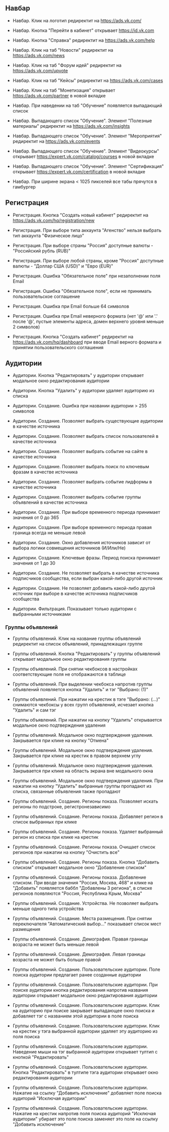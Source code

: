 ## Навбар

- Навбар. Клик на логотип редиректит на https://ads.vk.com/

- Навбар. Кнопка "Перейти в кабинет" открывает https://id.vk.com

- Навбар. Кнопка "Справка" редиректит на https://ads.vk.com/help 

- Навбар. Клик на таб "Новости" редиректит на https://ads.vk.com/news

- Навбар. Клик на таб "Форум идей" редиректит на https://ads.vk.com/upvote

- Навбар. Клик на таб "Кейсы" редиректит на https://ads.vk.com/cases

- Навбар. Клик на таб "Монетизация" открывает https://ads.vk.com/partner в новой вкладке

- Навбар. При наведении на таб "Обучение" появляется выпадающий список

- Навбар. Выпадающего список "Обучение". Элемент "Полезные материалы" редиректит на https://ads.vk.com/insights
  
- Навбар. Выпадающего список "Обучение". Элемент "Мероприятия" редиректит на https://ads.vk.com/events
  
- Навбар. Выпадающего список "Обучение". Элемент "Видеокурсы" открывает https://expert.vk.com/catalog/courses в новой вкладке
  
- Навбар. Выпадающего список "Обучение". Элемент "Сертификация" открывает https://expert.vk.com/certification в новой вкладке

- Навбар. При ширине экрана < 1025 пикселей все табы прячутся в гамбургер


## Регистрация

- Регистрация. Кнопка "Создать новый кабинет" редиректит на https://ads.vk.com/hq/registration/new

- Регистрация. При выборе типа аккаунта "Агенство" нельзя выбрать тип аккаунта "Физическое лицо"

- Регистрация. При выборе страны "Россия" доступные валюты - "Российский рубль (RUB)"
  
- Регистрация. При выборе любой страны, кроме "Россия" доступные валюты - "Доллар США (USD)" и "Евро (EUR)"

- Регистрация. Ошибка "Обязательное поле" при незаполнении поля Email

- Регистрация. Ошибка "Обязательное поле", если не принимать пользовательское соглашение

- Регистрация. Ошибка при Email больше 64 символов

- Регистрация. Ошибка при Email неверного формата (нет '@' или '.' после '@', пустые элементы адреса, домен верхнего уровня меньше 2 символов)

- Регистрация. Кнопка "Создать кабинет" редиректит на https://ads.vk.com/hq/dashboard при вводе Email верного формата и принятии пользовательского соглашения


## Аудитории
  
- Аудитории. Кнопка "Редактировать" у аудитории открывает модальное окно редактирования аудитории

- Аудитории. Кнопка "Удалить" у аудитории удаляет аудиторию из списка

- Аудитории. Создание. Ошибка при названии аудитории > 255 символов
  
- Аудитории. Создание. Позволяет выбрать существующие аудитории в качестве источника

- Аудитории. Создание. Позволяет выбрать список пользователей в качестве источника

- Аудитории. Создание. Позволяет выбрать событие на сайте в качестве источника

- Аудитории. Создание. Позволяет выбрать поиск по ключевым фразам в качестве источника

- Аудитории. Создание. Позволяет выбрать событие лидформы в качестве источника

- Аудитории. Создание. Позволяет выбрать событие группы объявлений в качестве источника

- Аудитории. Создание. При выборе временного периода принимает значения от 0 до 365
  
- Аудитории. Создание. При выборе временного периода правая граница всегда не меньше левой
  
- Аудитории. Создание. Окно добавления источников зависит от выбора логики совмещения источников (И/Или/Не)

- Аудитории. Создание. Ключевые фразы. Период поиска принимает значения от 1 до 30

- Аудитории. Создание. Не позволяет выбрать в качестве источника подписчиков сообщества, если выбран какой-либо другой источник
  
- Аудитории. Создание. Не позволяет добавить какой-либо другой источник при выборе в качестве источника подписчиков сообщества

- Аудитории. Фильтрация. Показывает только аудитории с выбранными источниками


### Группы объявлений

- Группы объявлений. Клик на название группы объявлений редиректит на список объявлений, принадлежащих группе
  
- Группы объявлений. Кнопка "Редактировать" у группы объявлений открывает модальное окно редактирования группы

- Группы объявлений. При снятии чекбоксов в настройках соответствующие поля не отображаются в таблице

- Группы объявлений. При выделении чекбокса напротив группы объявлений появляется кнопка "Удалить" и тэг "Выбрано: (1)"

- Группы объявлений. При нажатии на крестик в тэге "Выбрано: (...)" снимаются чекбоксы у всех групп объявлений, исчезает кнопка "Удалить" и сам тэг
 
- Группы объявлений. При нажатии на кнопку "Удалить" открывается модальное окно подтверждения удаления

- Группы объявлений. Модальное окно подтверждения удаления. Закрывается при клике на кнопку "Отмена" 

- Группы объявлений. Модальное окно подтверждения удаления. Закрывается при клике на крестик в правом верхнем углу

- Группы объявлений. Модальное окно подтверждения удаления. Закрывается при клике на область экрана вне модального окна
  
- Группы объявлений. Модальное окно подтверждения удаления. При нажатии на кнопку "Удалить" выбранные группы пропадают из списка, связанные объявления также пропадают

- Группы объявлений. Создание. Регионы показа. Позволяет искать регионы по подстроке, регистронезависимо

- Группы объявлений. Создание. Регионы показа. Добавляет регион в список выбранных при клике
  
- Группы объявлений. Создание. Регионы показа. Удаляет выбранный регион из списка при клике на крестик
 
- Группы объявлений. Создание. Регионы показа. Очищает список регионов при нажатии на кнопку "Очистить все"
  
- Группы объявлений. Создание. Регионы показа. Кнопка "Добавить списком" открывает модальное окно "Добавление списком"
  
- Группы объявлений. Создание. Регионы показа. Добавление списком. При вводе значения "Россия, Москва, 468" и клике на "Добавить" появляется баббл "Добавлены 3 региона", в списке регионов появляются "Россия, Республика Крым, Москва"

- Группы объявлений. Создание. Устройства. Не позволяет выбрать меньше одного типа устройства

- Группы объявлений. Создание. Места размещения. При снятии переключателя "Автоматический выбор..." показывает список мест размещения

- Группы объявлений. Создание. Демография. Правая границы возраста не может быть меньше левой

- Группы объявлений. Создание. Демография. Левая границы возраста не может быть больше правой

- Группы объявлений. Создание. Пользовательские аудитории. Поле поиска аудитории предлагает ранее созданные аудитории

- Группы объявлений. Создание. Пользовательские аудитории. При поиске аудитории кнопка редактирования напротив названия аудитории открывает модальное окно редактирования аудитории
  
- Группы объявлений. Создание. Пользовательские аудитории. Клик на аудиторию при поиске закрывает выпадающее окно поиска и добавляет тэг с названием этой аудитории в поле поиска

- Группы объявлений. Создание. Пользовательские аудитории. Клик на крестик у тэга выбранной аудитории удаляет эту аудиторию из поля поиска

- Группы объявлений. Создание. Пользовательские аудитории. Наведение мыши на тэг выбранной аудитории открывает тултип с кнопкой "Редактировать"

- Группы объявлений. Создание. Пользовательские аудитории. Кнопка "Редактировать" в тултипе тэга аудитории открывает окно редактирования аудитории
  
- Группы объявлений. Создание. Пользовательские аудитории. Нажатие на ссылку "Добавить исключение" добавляет поле поиска аудиторий "Исключая аудитории"
  
- Группы объявлений. Создание. Пользовательские аудитории. Нажатие на крестик напротив поля поиска аудиторий "Исключая аудитории" убирает это поле поиска заменяет это поле на ссылку "Добавить исключение"
  
